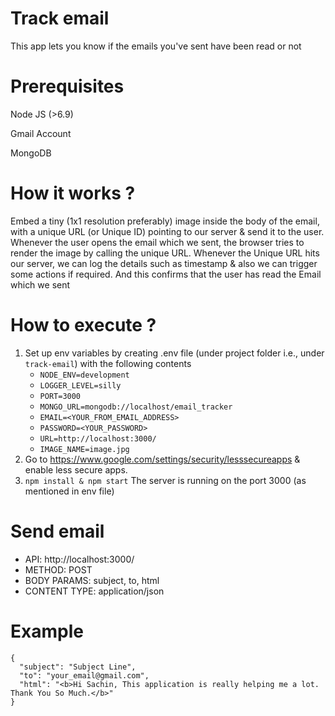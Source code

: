 # Track email
This app lets you know if the emails you've sent have been read or not
# Prerequisites
Node JS (>6.9)

Gmail Account

MongoDB
# How it works ?

Embed a tiny (1x1 resolution preferably) image inside the body of the email, with a unique URL (or Unique ID) pointing to our server
& send it to the user. Whenever the user opens the email which we sent, the browser tries to render the image by calling the unique URL. Whenever the Unique URL hits our server, we can log the details such as timestamp & also we can trigger some actions if required. And this confirms that the user has read the Email which we sent

# How to execute ?
1. Set up env variables by creating .env file (under project folder i.e., under `track-email`) with the following contents
	 * `NODE_ENV=development`
	 * `LOGGER_LEVEL=silly`
	 * `PORT=3000`
	 * `MONGO_URL=mongodb://localhost/email_tracker`
	 * `EMAIL=<YOUR_FROM_EMAIL_ADDRESS>`
	 * `PASSWORD=<YOUR_PASSWORD>`
	 * `URL=http://localhost:3000/`
	 * `IMAGE_NAME=image.jpg`
2. Go to https://www.google.com/settings/security/lesssecureapps & enable less secure apps.
3. `npm install & npm start` The server is running on the port 3000 (as mentioned in env file)
# Send email
- API: http://localhost:3000/
- METHOD: POST
- BODY PARAMS: subject, to, html
- CONTENT TYPE: application/json
# Example
  ```
  {
	"subject": "Subject Line",
	"to": "your_email@gmail.com",
	"html": "<b>Hi Sachin, This application is really helping me a lot. Thank You So Much.</b>"
 }
```